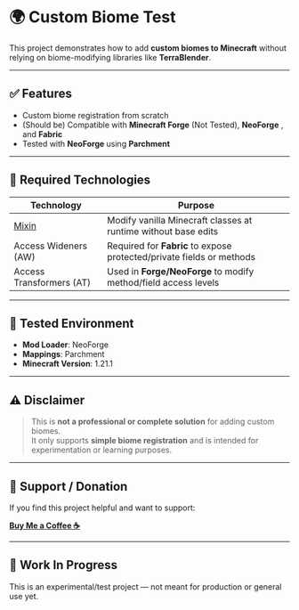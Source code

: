 # 🌍 Custom Biome Test

This project demonstrates how to add **custom biomes to Minecraft** without relying on biome-modifying libraries like **TerraBlender**.

---

## ✅ Features

- Custom biome registration from scratch
- (Should be) Compatible with **Minecraft Forge** (Not Tested), **NeoForge** , and **Fabric**
- Tested with **NeoForge** using **Parchment**

---

## 🔧 Required Technologies

| Technology                 | Purpose                                                                 |
|----------------------------|-------------------------------------------------------------------------|
| [Mixin](https://github.com/SpongePowered/Mixin) | Modify vanilla Minecraft classes at runtime without base edits |
| Access Wideners (AW)       | Required for **Fabric** to expose protected/private fields or methods   |
| Access Transformers (AT)   | Used in **Forge/NeoForge** to modify method/field access levels         |

---

## 🧪 Tested Environment

- **Mod Loader**: NeoForge
- **Mappings**: Parchment
- **Minecraft Version**: 1.21.1

---

## ⚠️ Disclaimer

> This is **not a professional or complete solution** for adding custom biomes.  
> It only supports **simple biome registration** and is intended for experimentation or learning purposes.

---

## 💖 Support / Donation

If you find this project helpful and want to support:

**[Buy Me a Coffee ☕](https://www.buymeacoffee.com/CoolerProMC)**

---

## 🚧 Work In Progress

This is an experimental/test project — not meant for production or general use yet.
